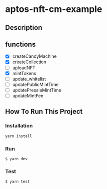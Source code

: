 # aptos-nft-cm-example

## Description

## functions

- [x] createCandyMachine
- [x] createCollection
- [ ] uploadNFT
- [x] mintTokens
- [ ] update_whitelist
- [ ] updatePublicMintTime
- [ ] updatePresaleMintTime
- [ ] updateMintFee

## How To Run This Project

### Installation

```shell
yarn install
```

### Run

```shell
$ yarn dev
```

### Test

```shell
$ yarn test
```
